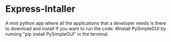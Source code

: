 # Express-Intaller
A mini python app where all the applications that a developer needs is there to download and install
If you want to run the code: 
#Install PySimpleGUI by running "pip install PySimpleGUI" in the terminal.
